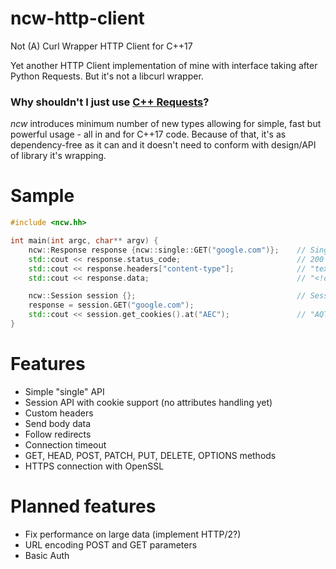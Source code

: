 # ncw-http-client
Not (A) Curl Wrapper HTTP Client for C++17

Yet another HTTP Client implementation of mine with interface taking after Python Requests. But it's not a libcurl wrapper.

### Why shouldn't I just use [C++ Requests](https://github.com/libcpr/cpr)?

*ncw* introduces minimum number of new types allowing for simple, fast but powerful usage - all in and for C++17 code. Because of that, it's as dependency-free as it can and it doesn't need to conform with design/API of library it's wrapping.

# Sample

```c++
#include <ncw.hh>

int main(int argc, char** argv) {
    ncw::Response response {ncw::single::GET("google.com")};    // Single API
    std::cout << response.status_code;                          // 200
    std::cout << response.headers["content-type"];              // "text/html;..."
    std::cout << response.data;                                 // "<!doctype html>..."

    ncw::Session session {};                                    // Session API
    response = session.GET("google.com");
    std::cout << session.get_cookies().at("AEC");               // "AQTF6H..."
}
```

# Features

- Simple "single" API
- Session API with cookie support (no attributes handling yet)
- Custom headers
- Send body data
- Follow redirects
- Connection timeout
- GET, HEAD, POST, PATCH, PUT, DELETE, OPTIONS methods 
- HTTPS connection with OpenSSL

# Planned features

- Fix performance on large data (implement HTTP/2?)
- URL encoding POST and GET parameters
- Basic Auth
